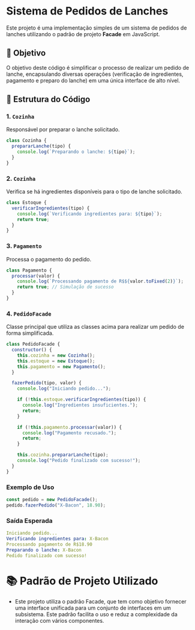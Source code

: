 # Sistema de Pedidos de Lanches

Este projeto é uma implementação simples de um sistema de pedidos de lanches utilizando o padrão de projeto **Facade** em JavaScript.

## 📌 Objetivo

O objetivo deste código é simplificar o processo de realizar um pedido de lanche, encapsulando diversas operações (verificação de ingredientes, pagamento e preparo do lanche) em uma única interface de alto nível.

## 🧩 Estrutura do Código

### 1. `Cozinha`
Responsável por preparar o lanche solicitado.

```javascript
class Cozinha {
  prepararLanche(tipo) {
    console.log(`Preparando o lanche: ${tipo}`);
  }
}
```

### 2. `Cozinha`
Verifica se há ingredientes disponíveis para o tipo de lanche solicitado.
```javascript
class Estoque {
  verificarIngredientes(tipo) {
    console.log(`Verificando ingredientes para: ${tipo}`);
    return true; 
  }
}
```


### 3. `Pagamento`
Processa o pagamento do pedido.
```javascript
class Pagamento {
  processar(valor) {
    console.log(`Processando pagamento de R$${valor.toFixed(2)}`);
    return true; // Simulação de sucesso
  }
}

```


### 4. `PedidoFacade`
Classe principal que utiliza as classes acima para realizar um pedido de forma simplificada.
```javascript
class PedidoFacade {
  constructor() {
    this.cozinha = new Cozinha();
    this.estoque = new Estoque();
    this.pagamento = new Pagamento();
  }

  fazerPedido(tipo, valor) {
    console.log("Iniciando pedido...");

    if (!this.estoque.verificarIngredientes(tipo)) {
      console.log("Ingredientes insuficientes.");
      return;
    }

    if (!this.pagamento.processar(valor)) {
      console.log("Pagamento recusado.");
      return;
    }

    this.cozinha.prepararLanche(tipo);
    console.log("Pedido finalizado com sucesso!");
  }
}

```
### Exemplo de Uso

```javascript
const pedido = new PedidoFacade();
pedido.fazerPedido("X-Bacon", 18.90);


```
### Saída Esperada

```yaml
Iniciando pedido...
Verificando ingredientes para: X-Bacon
Processando pagamento de R$18.90
Preparando o lanche: X-Bacon
Pedido finalizado com sucesso!


```
# 📚 Padrão de Projeto Utilizado
- Este projeto utiliza o padrão Facade, que tem como objetivo fornecer uma interface unificada para um conjunto de interfaces em um subsistema. Este padrão facilita o uso e reduz a complexidade da interação com vários componentes.
